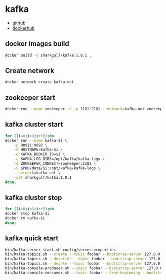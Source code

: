 # kafka

* [github](https://github.com/sharkgulf/kafka-docker)
* [dockerhub](https://hub.docker.com/r/sharkgulf/kafka)

## docker images build

```bash
docker build -t sharkgulf/kafka:1.0.1 .
```

## Create network

```bash
docker network create kafka-net
```

## zookeeper start

```bash
docker run --name zookeeper -d -p 2181:2181 --network=kafka-net zookeeper:3.6.3
```

## kafka cluster start

```bash
for ((i=0;i<3;i++));do
docker run --name kafka-$i \
    -p 909$i:9092 \
    -e HOSTNAME=kafka-$i \
    -e KAFKA_BROKER_ID=$i \
    -e KAFKA_LOG_DIRS=/opt/kafka/kafka-logs \
    -e ZOOKEEPER_CONNECT=zookeeper:2181 \
    -v $PWD/data/$i:/opt/kafka/kafka-logs \
    --network=kafka-net \
    -dit sharkgulf/kafka:1.0.1
done;
```

## kafka cluster stop

```bash
for ((i=0;i<3;i++));do
docker stop kafka-$i
docker rm kafka-$i
done;
```

## kafka quick start

```bash
bin/kafka-server-start.sh config/server.properties
bin/kafka-topics.sh --create --topic foobar --bootstrap-server 127.0.0.1:9092 --partitions 3 --replication-factor 3
bin/kafka-topics.sh --describe --topic foobar --bootstrap-server 127.0.0.1:9092
bin/kafka-topics.sh --delete --topic foobar --bootstrap-server 127.0.0.1:9092
bin/kafka-console-producer.sh --topic foobar --bootstrap-server 127.0.0.1:9092
bin/kafka-console-consumer.sh --topic foobar --from-beginning --bootstrap-server 127.0.0.1:9092
```
